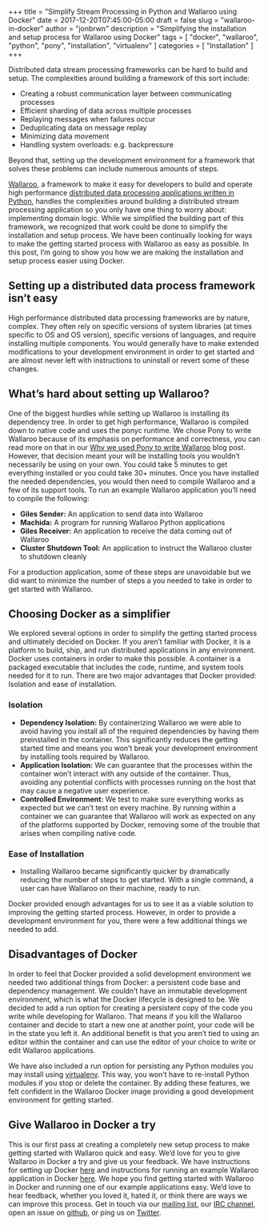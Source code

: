 +++
title = "Simplify Stream Processing in Python and Wallaroo using Docker"
date = 2017-12-20T07:45:00-05:00
draft = false
slug = "wallaroo-in-docker"
author = "jonbrwn"
description = "Simplifying the installation and setup process for Wallaroo using Docker"
tags = [
    "docker",
    "wallaroo",
    "python",
    "pony",
    "installation",
    "virtualenv"
]
categories = [
    "Installation"
]
+++

Distributed data stream processing frameworks can be hard to build and setup. The complexities around building a framework of this sort include:

- Creating a robust communication layer between communicating processes
- Efficient sharding of data across multiple processes
- Replaying messages when failures occur
- Deduplicating data on message replay
- Minimizing data movement
- Handling system overloads: e.g. backpressure

Beyond that, setting up the development environment for a framework that solves these problems can include numerous amounts of steps.

[Wallaroo](https://github.com/WallarooLabs/wallaroo), a framework to make it easy for developers to build and operate high performance [distributed data processing applications written in Python](https://blog.wallaroolabs.com/2017/10/go-python-go-stream-processing-for-python/), handles the complexities around building a distributed stream processing application so you only have one thing to worry about: implementing domain logic. While we simplified the building part of this framework, we recognized that work could be done to simplify the installation and setup process. We have been continually looking for ways to make the getting started process with Wallaroo as easy as possible. In this post, I’m going to show you how we are making the installation and setup process easier using Docker.

## Setting up a distributed data process framework isn’t easy

High performance distributed data processing frameworks are by nature, complex. They often rely on specific versions of system libraries (at times specific to OS and OS version), specific versions of languages, and require installing multiple components. You would generally have to make extended modifications to your development environment in order to get started and are almost never left with instructions to uninstall or revert some of these changes.

## What’s hard about setting up Wallaroo?

One of the biggest hurdles while setting up Wallaroo is installing its dependency tree. In order to get high performance, Wallaroo is compiled down to native code and uses the ponyc runtime. We chose Pony to write Wallaroo because of its emphasis on performance and correctness, you can read more on that in our [Why we used Pony to write Wallaroo](/2017/10/why-we-used-pony-to-write-wallaroo/) blog post. However, that decision meant your will be installing tools you wouldn’t necessarily be using on your own. You could take 5 minutes to get everything installed or you could take 30+ minutes. Once you have installed the needed dependencies, you would then need to compile Wallaroo and a few of its support tools. To run an example Wallaroo application you’ll need to compile the following:

- **Giles Sender:** An application to send data into Wallaroo
- **Machida:** A program for running Wallaroo Python applications
- **Giles Receiver:** An application to receive the data coming out of Wallaroo
- **Cluster Shutdown Tool:** An application to instruct the Wallaroo cluster to shutdown cleanly

For a production application, some of these steps are unavoidable but we did want to minimize the number of steps a you needed to take in order to get started with Wallaroo.

## Choosing Docker as a simplifier

We explored several options in order to simplify the getting started process and ultimately decided on Docker. If you aren’t familiar with Docker, it is a platform to build, ship, and run distributed applications in any environment. Docker uses containers in order to make this possible. A container is a packaged executable that includes the code, runtime, and system tools needed for it to run. There are two major advantages that Docker provided: Isolation and ease of installation.

### Isolation

- **Dependency Isolation:** By containerizing Wallaroo we were able to avoid having you install all of the required dependencies by having them preinstalled in the container. This significantly reduces the getting started time and means you won’t break your development environment by installing tools required by Wallaroo.
- **Application Isolation:** We can guarantee that the processes within the container won’t interact with any outside of the container. Thus, avoiding any potential conflicts with processes running on the host that may cause a negative user experience.
- **Controlled Environment:** We test to make sure everything works as expected but we can’t test on every machine. By running within a container we can guarantee that Wallaroo will work as expected on any of the platforms supported by Docker, removing some of the trouble that arises when compiling native code.

### Ease of Installation

- Installing Wallaroo became significantly quicker by dramatically reducing the number of steps to get started. With a single command, a user can have Wallaroo on their machine, ready to run.

Docker provided enough advantages for us to see it as a viable solution to improving the getting started process. However, in order to provide a development environment for you, there were a few additional things we needed to add.

## Disadvantages of Docker

In order to feel that Docker provided a solid development environment we needed two additional things from Docker: a persistent code base and dependency management. We couldn’t have an immutable development environment, which is what the Docker lifecycle is designed to be. We decided to add a run option for creating a persistent copy of the code you write while developing for Wallaroo. That means if you kill the Wallaroo container and decide to start a new one at another point, your code will be in the state you left it. An additional benefit is that you aren’t tied to using an editor within the container and can use the editor of your choice to write or edit Wallaroo applications.

We have also included a run option for persisting any Python modules you may install using [virtualenv](https://virtualenv.pypa.io/en/stable/). This way, you won’t have to re-install Python modules if you stop or delete the container. By adding these features, we felt confident in the Wallaroo Docker image providing a good development environment for getting started.

## Give Wallaroo in Docker a try

This is our first pass at creating a completely new setup process to make getting started with Wallaroo quick and easy. We’d love for you to give Wallaroo in Docker a try and give us your feedback. We have instructions for setting up Docker [here](https://docs.wallaroolabs.com/book/getting-started/docker-setup.html) and instructions for running an example Wallaroo application in Docker [here](https://docs.wallaroolabs.com/book/getting-started/run-a-wallaroo-application-docker.html).
We hope you find getting started with Wallaroo in Docker and running one of our example applications easy. We’d love to hear feedback, whether you loved it, hated it, or think there are ways we can improve this process. Get in touch via our [mailing list](https://groups.io/g/wallaroo), our [IRC channel](https://webchat.freenode.net/?channels=#wallaroo), open an issue on [github](https://github.com/WallarooLabs/wallaroo/), or ping us on [Twitter](https://twitter.com/wallaroolabs).
